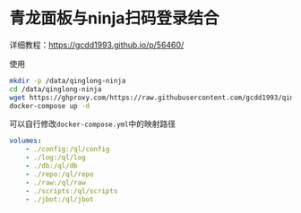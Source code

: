 # 青龙面板与ninja扫码登录结合

详细教程：https://gcdd1993.github.io/p/56460/

使用

```bash
mkdir -p /data/qinglong-ninja
cd /data/qinglong-ninja
wget https://ghproxy.com/https://raw.githubusercontent.com/gcdd1993/qinglong-ninja/main/docker/docker-compose.yml
docker-compose up -d
```

可以自行修改`docker-compose.yml`中的映射路径
```yaml
volumes:
    - ./config:/ql/config
    - ./log:/ql/log
    - ./db:/ql/db
    - ./repo:/ql/repo
    - ./raw:/ql/raw
    - ./scripts:/ql/scripts
    - ./jbot:/ql/jbot
```

